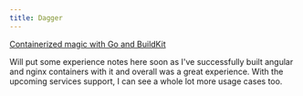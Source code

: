 ```yaml
---
title: Dagger
---
```


[Containerized magic with Go and BuildKit](https://dagger.io?ref=sheldonhull.com)

Will put some experience notes here soon as I've successfully built angular and nginx containers with it and overall was a great experience.
With the upcoming services support, I can see a whole lot more usage cases too.
